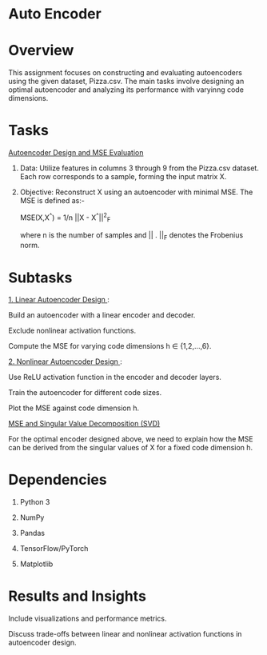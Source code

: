 # Auto Encoder

# Overview

This assignment focuses on constructing and evaluating autoencoders using the given dataset, Pizza.csv. The main tasks involve designing an optimal autoencoder and analyzing its performance with varyinng code dimensions.

# Tasks

<ins> Autoencoder Design and MSE Evaluation</ins>

1. Data: Utilize features in columns 3 through 9 from the Pizza.csv dataset. Each row corresponds to a sample, forming the input matrix X.

2. Objective: Reconstruct X using an autoencoder with minimal MSE. The MSE is defined as:-

   MSE(X,X<sup>^</sup>) = 1/n ||X - X<sup>^</sup>||<sup>2</sup><sub>F</sub>

   where n is the number of samples and || . ||<sub>F</sub> denotes the Frobenius norm.

# Subtasks

<ins> 1. Linear Autoencoder Design </ins> :

Build an autoencoder with a linear encoder and decoder.

Exclude nonlinear activation functions.

Compute the MSE for varying code dimensions h ∈ {1,2,…,6}.

<ins> 2. Nonlinear Autoencoder Design </ins> :

Use ReLU activation function in the encoder and decoder layers.

Train the autoencoder for different code sizes.

Plot the MSE against code dimension h.

<ins> MSE and Singular Value Decomposition (SVD) </ins>

For the optimal encoder designed above, we need to explain how the MSE can be derived from the singular values of X for a fixed code dimension h.

# Dependencies

1. Python 3

2. NumPy

3. Pandas

4. TensorFlow/PyTorch

5. Matplotlib

# Results and Insights

Include visualizations and performance metrics.

Discuss trade-offs between linear and nonlinear activation functions in autoencoder design.
